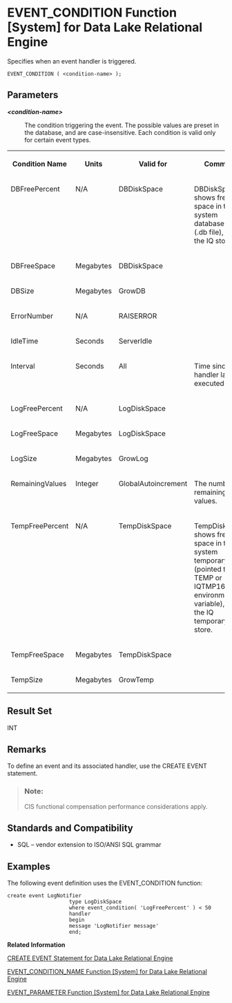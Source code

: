 <!-- loioa54fb34184f21015a526eae095389392 -->

# EVENT\_CONDITION Function \[System\] for Data Lake Relational Engine

Specifies when an event handler is triggered.



```
EVENT_CONDITION ( <condition-name> );
```



<a name="loioa54fb34184f21015a526eae095389392__event_condition_parm1"/>

## Parameters


<dl>
<dt><b>

*<condition-name\>*

</b></dt>
<dd>

The condition triggering the event. The possible values are preset in the database, and are case-insensitive. Each condition is valid only for certain event types.



</dd>
</dl>


<table>
<tr>
<th valign="top">

Condition Name

</th>
<th valign="top">

Units

</th>
<th valign="top">

Valid for

</th>
<th valign="top">

Comment

</th>
</tr>
<tr>
<td valign="top">

DBFreePercent

</td>
<td valign="top">

N/A

</td>
<td valign="top">

DBDiskSpace

</td>
<td valign="top">

DBDiskSpace shows free space in the system database file \(.db file\), not the IQ store.

</td>
</tr>
<tr>
<td valign="top">

DBFreeSpace

</td>
<td valign="top">

Megabytes

</td>
<td valign="top">

DBDiskSpace

</td>
<td valign="top">

 

</td>
</tr>
<tr>
<td valign="top">

DBSize

</td>
<td valign="top">

Megabytes

</td>
<td valign="top">

GrowDB

</td>
<td valign="top">

 

</td>
</tr>
<tr>
<td valign="top">

ErrorNumber

</td>
<td valign="top">

N/A

</td>
<td valign="top">

RAISERROR

</td>
<td valign="top">

 

</td>
</tr>
<tr>
<td valign="top">

IdleTime

</td>
<td valign="top">

Seconds

</td>
<td valign="top">

ServerIdle

</td>
<td valign="top">

 

</td>
</tr>
<tr>
<td valign="top">

Interval

</td>
<td valign="top">

Seconds

</td>
<td valign="top">

All

</td>
<td valign="top">

Time since handler last executed.

</td>
</tr>
<tr>
<td valign="top">

LogFreePercent

</td>
<td valign="top">

N/A

</td>
<td valign="top">

LogDiskSpace

</td>
<td valign="top">

 

</td>
</tr>
<tr>
<td valign="top">

LogFreeSpace

</td>
<td valign="top">

Megabytes

</td>
<td valign="top">

LogDiskSpace

</td>
<td valign="top">

 

</td>
</tr>
<tr>
<td valign="top">

LogSize

</td>
<td valign="top">

Megabytes

</td>
<td valign="top">

GrowLog

</td>
<td valign="top">

 

</td>
</tr>
<tr>
<td valign="top">

RemainingValues

</td>
<td valign="top">

Integer

</td>
<td valign="top">

GlobalAutoincrement

</td>
<td valign="top">

The number of remaining values.

</td>
</tr>
<tr>
<td valign="top">

TempFreePercent

</td>
<td valign="top">

N/A

</td>
<td valign="top">

TempDiskSpace

</td>
<td valign="top">

TempDiskSpace shows free space in the system temporary file \(pointed to by TEMP or IQTMP16 environment variable\), not the IQ temporary store.

</td>
</tr>
<tr>
<td valign="top">

TempFreeSpace

</td>
<td valign="top">

Megabytes

</td>
<td valign="top">

TempDiskSpace

</td>
<td valign="top">

 

</td>
</tr>
<tr>
<td valign="top">

TempSize

</td>
<td valign="top">

Megabytes

</td>
<td valign="top">

GrowTemp

</td>
<td valign="top">

 

</td>
</tr>
</table>



<a name="loioa54fb34184f21015a526eae095389392__event_condition_returns1"/>

## Result Set

INT



<a name="loioa54fb34184f21015a526eae095389392__event_condition_remarks1"/>

## Remarks

To define an event and its associated handler, use the CREATE EVENT statement.

> ### Note:  
> CIS functional compensation performance considerations apply.



<a name="loioa54fb34184f21015a526eae095389392__event_condition_standards1"/>

## Standards and Compatibility

-   SQL – vendor extension to ISO/ANSI SQL grammar



<a name="loioa54fb34184f21015a526eae095389392__event_condition_example1"/>

## Examples

The following event definition uses the EVENT\_CONDITION function:

```
create event LogNotifier
                    type LogDiskSpace
                    where event_condition( 'LogFreePercent' ) < 50
                    handler
                    begin
                    message 'LogNotifier message'
                    end;
```

**Related Information**  


[CREATE EVENT Statement for Data Lake Relational Engine](../080-sql-statements/create-event-statement-for-data-lake-relational-engine-a617091.md "Defines an event and its associated handler for automating predefined actions. Also defines scheduled actions.")

[EVENT\_CONDITION\_NAME Function \[System\] for Data Lake Relational Engine](event-condition-name-function-system-for-data-lake-relational-engine-a550344.md "Can be used to list the possible parameters for EVENT_CONDITION.")

[EVENT\_PARAMETER Function \[System\] for Data Lake Relational Engine](event-parameter-function-system-for-data-lake-relational-engine-a550b30.md "Provides context information for event handlers.")

